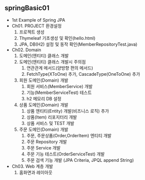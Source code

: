 ## springBasic01
  + 1st Example of Spring JPA
  + Ch01. PROJECT 환경설정
    1. 프로젝트 생성
    2. Thymeleaf 기초생성 및 확인(hello.html)
    3. JPA, DB(H2) 설정 및 동작 확인(MemberRepositoryTest.java)    
  + Ch02. Domain
    1. 도메인(엔티티) 클래스 개발
    2. 도메인(엔티티) 클래스 개발시 주의점
       1. 연관관계 메서드(양방향 편의 메서드)
       2. FetchType(XToOne) 추가, CascadeType(OneToOne) 추가
    3. 회원 도메인(Domain) 개발
       1. 회원 서비스(MemberService) 개발
       2. 기능(MemberServiceTest) 테스트
       3. h2 메모리 DB 설정
    4. 상품 도메인(Domain) 개발
       1. 상품 엔티티(Entity) 개발(비즈니스 로직) 추가 
       2. 상품(Item) 리포지터리 개발
       3. 상품 서비스 및 TEST 개발
    5. 주문 도메인(Domain) 개발
       1. 주문, 주문상품(Order,OrderItem) 엔티티 개발
       2. 주문 Repository 개발
       3. 주문 Service 개발
       4. 주문 기능 테스트(OrderServiceTest) 개발
       5. 주문 검색 기능 개발 (JPA Criteria, JPQL append String)
  + Ch03. Web 계층 개발
       1. 홈화면과 레이아웃

